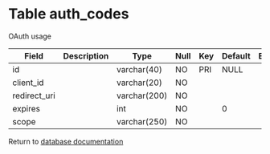 Table auth_codes
===========

OAuth usage

| Field        | Description | Type         | Null | Key | Default | Extra |
| ------------ | ----------- | ------------ | ---- | --- | ------- | ----- |
| id           |             | varchar(40)  | NO   | PRI | NULL    |       |
| client_id    |             | varchar(20)  | NO   |     |         |       |
| redirect_uri |             | varchar(200) | NO   |     |         |       |
| expires      |             | int          | NO   |     | 0       |       |
| scope        |             | varchar(250) | NO   |     |         |       |

Return to [database documentation](help/database)
